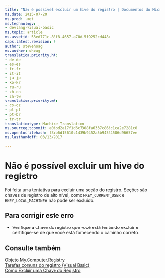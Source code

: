 ```yaml
---
title: "Não é possível excluir um hive do registro | Documentos do Microsoft"
ms.date: 2015-07-20
ms.prod: .net
ms.technology:
- devlang-visual-basic
ms.topic: article
ms.assetid: 53ed771c-83f8-4657-a70d-5f9252cd448e
caps.latest.revision: 9
author: stevehoag
ms.author: shoag
translation.priority.ht:
- de-de
- es-es
- fr-fr
- it-it
- ja-jp
- ko-kr
- ru-ru
- zh-cn
- zh-tw
translation.priority.mt:
- cs-cz
- pl-pl
- pt-br
- tr-tr
translationtype: Machine Translation
ms.sourcegitcommit: a06bd2a17f1d6c7308fa6337c866c1ca2e7281c0
ms.openlocfilehash: f3cb6d15610c1439b9452a5b94534586d96657ee
ms.lasthandoff: 03/13/2017

---
```

# <a name="cannot-delete-a-registry-hive"></a>Não é possível excluir um hive do registro
Foi feita uma tentativa para excluir uma seção do registro. Seções são chaves de registro de alto nível, como `HKEY_CURRENT_USER` e `HKEY_LOCAL_MACHINE`e não pode ser excluído.  
  
## <a name="to-correct-this-error"></a>Para corrigir este erro  
  
-   Verifique a chave do registro que você está tentando excluir e certifique-se de que você está fornecendo o caminho correto.  
  
## <a name="see-also"></a>Consulte também  
 [Objeto My.Computer.Registry](../../visual-basic/language-reference/objects/my-computer-registry-object.md)   
 [Tarefas comuns do registro (Visual Basic)](http://msdn.microsoft.com/en-us/0bde9f77-b38b-4c76-bac2-ff6cda3087c4)   
 [Como Excluir uma Chave do Registro](../../visual-basic/developing-apps/programming/computer-resources/how-to-delete-a-registry-key.md)
